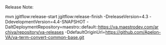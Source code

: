 Release Note:

mvn jgitflow:release-start jgitflow:release-finish -DreleaseVersion=4.3 -DdevelopmentVersion=4.4-SNAPSHOT -DaltDeploymentRepository=maestro::default::https://va.maestrodev.com/archiva/repository/va-releases -DdefaultOriginUrl=https://github.com/Apelon-VA/va-term-convert-common-base.git
